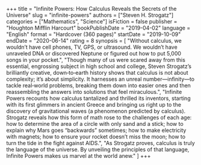 +++
title = "Infinite Powers: How Calculus Reveals the Secrets of the Universe"
slug = "infinite-powers"
authors = ["Steven H. Strogatz"]
categories = ["Mathematics", "Science"]
isFiction = false
publisher = "Houghton Mifflin Harcourt"
bookPublishDate = "2019-04-02"
language = "English"
format = "Hardcover (360 pages)"
startDate = "2019-10-09"
endDate = "2020-06-14"
rating = 8 
synopsis = [
  "Without calculus, we wouldn’t have cell phones, TV, GPS, or ultrasound. We wouldn’t have unraveled DNA or discovered Neptune or figured out how to put 5,000 songs in your pocket.",
  "Though many of us were scared away from this essential, engrossing subject in high school and college, Steven Strogatz’s brilliantly creative, down‑to‑earth history shows that calculus is not about complexity; it’s about simplicity. It harnesses an unreal number—infinity—to tackle real‑world problems, breaking them down into easier ones and then reassembling the answers into solutions that feel miraculous.",
  "Infinite Powers recounts how calculus tantalized and thrilled its inventors, starting with its first glimmers in ancient Greece and bringing us right up to the discovery of gravitational waves (a phenomenon predicted by calculus). Strogatz reveals how this form of math rose to the challenges of each age: how to determine the area of a circle with only sand and a stick; how to explain why Mars goes &ldquo;backwards&rdquo; sometimes; how to make electricity with magnets; how to ensure your rocket doesn’t miss the moon; how to turn the tide in the fight against AIDS.",
  "As Strogatz proves, calculus is truly the language of the universe. By unveiling the principles of that language, Infinite Powers makes us marvel at the world anew."
]
+++
